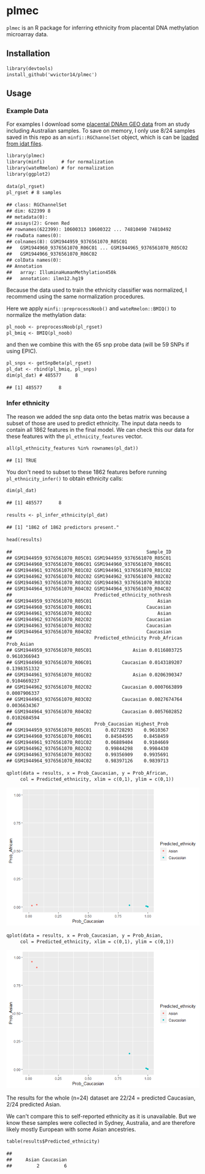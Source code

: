 plmec
=====

`plmec` is an R package for inferring ethnicity from placental DNA
methylation microarray data.

Installation
------------

    library(devtools)
    install_github('wvictor14/plmec')

Usage
-----

### Example Data

For examples I download some [placental DNAm GEO
data](https://www.ncbi.nlm.nih.gov/geo/query/acc.cgi?acc=GSE75196) from
an study including Australian samples. To save on memory, I only use
8/24 samples saved in this repo as an `minfi::RGChannelSet` object,
which is can be [loaded from idat
files](https://bioconductor.org/packages/release/bioc/vignettes/minfi/inst/doc/minfi.html#3_reading_data).

    library(plmec)
    library(minfi)      # for normalization
    library(wateRmelon) # for normalization
    library(ggplot2)    

    data(pl_rgset)
    pl_rgset # 8 samples

    ## class: RGChannelSet 
    ## dim: 622399 8 
    ## metadata(0):
    ## assays(2): Green Red
    ## rownames(622399): 10600313 10600322 ... 74810490 74810492
    ## rowData names(0):
    ## colnames(8): GSM1944959_9376561070_R05C01
    ##   GSM1944960_9376561070_R06C01 ... GSM1944965_9376561070_R05C02
    ##   GSM1944966_9376561070_R06C02
    ## colData names(0):
    ## Annotation
    ##   array: IlluminaHumanMethylation450k
    ##   annotation: ilmn12.hg19

Because the data used to train the ethnicity classifier was normalized,
I recommend using the same normalization procedures.

Here we apply `minfi::preprocessNoob()` and `wateRmelon::BMIQ()` to
normalize the methylation data:

    pl_noob <- preprocessNoob(pl_rgset)
    pl_bmiq <- BMIQ(pl_noob)

and then we combine this with the 65 snp probe data (will be 59 SNPs if
using EPIC).

    pl_snps <- getSnpBeta(pl_rgset)
    pl_dat <- rbind(pl_bmiq, pl_snps)
    dim(pl_dat) # 485577     8

    ## [1] 485577      8

### Infer ethnicity

The reason we added the snp data onto the betas matrix was because a
subset of those are used to predict ethnicity. The input data needs to
contain all 1862 features in the final model. We can check this our data
for these features with the `pl_ethnicity_features` vector.

    all(pl_ethnicity_features %in% rownames(pl_dat))

    ## [1] TRUE

You don't need to subset to these 1862 features before running
`pl_ethnicity_infer()` to obtain ethnicity calls:

    dim(pl_dat)

    ## [1] 485577      8

    results <- pl_infer_ethnicity(pl_dat)

    ## [1] "1862 of 1862 predictors present."

    head(results)

    ##                                                 Sample_ID
    ## GSM1944959_9376561070_R05C01 GSM1944959_9376561070_R05C01
    ## GSM1944960_9376561070_R06C01 GSM1944960_9376561070_R06C01
    ## GSM1944961_9376561070_R01C02 GSM1944961_9376561070_R01C02
    ## GSM1944962_9376561070_R02C02 GSM1944962_9376561070_R02C02
    ## GSM1944963_9376561070_R03C02 GSM1944963_9376561070_R03C02
    ## GSM1944964_9376561070_R04C02 GSM1944964_9376561070_R04C02
    ##                              Predicted_ethnicity_nothresh
    ## GSM1944959_9376561070_R05C01                        Asian
    ## GSM1944960_9376561070_R06C01                    Caucasian
    ## GSM1944961_9376561070_R01C02                        Asian
    ## GSM1944962_9376561070_R02C02                    Caucasian
    ## GSM1944963_9376561070_R03C02                    Caucasian
    ## GSM1944964_9376561070_R04C02                    Caucasian
    ##                              Predicted_ethnicity Prob_African   Prob_Asian
    ## GSM1944959_9376561070_R05C01               Asian 0.0116803725 0.9610366943
    ## GSM1944960_9376561070_R06C01           Caucasian 0.0143189207 0.1398351332
    ## GSM1944961_9376561070_R01C02               Asian 0.0206390347 0.9104669237
    ## GSM1944962_9376561070_R02C02           Caucasian 0.0007663899 0.0007906337
    ## GSM1944963_9376561070_R03C02           Caucasian 0.0027674764 0.0036634367
    ## GSM1944964_9376561070_R04C02           Caucasian 0.0057602852 0.0102684594
    ##                              Prob_Caucasian Highest_Prob
    ## GSM1944959_9376561070_R05C01     0.02728293    0.9610367
    ## GSM1944960_9376561070_R06C01     0.84584595    0.8458459
    ## GSM1944961_9376561070_R01C02     0.06889404    0.9104669
    ## GSM1944962_9376561070_R02C02     0.99844298    0.9984430
    ## GSM1944963_9376561070_R03C02     0.99356909    0.9935691
    ## GSM1944964_9376561070_R04C02     0.98397126    0.9839713

    qplot(data = results, x = Prob_Caucasian, y = Prob_African, 
         col = Predicted_ethnicity, xlim = c(0,1), ylim = c(0,1))

![](README_files/figure-markdown_strict/unnamed-chunk-5-1.png)

    qplot(data = results, x = Prob_Caucasian, y = Prob_Asian, 
         col = Predicted_ethnicity, xlim = c(0,1), ylim = c(0,1))

![](README_files/figure-markdown_strict/unnamed-chunk-5-2.png)

The results for the whole (n=24) dataset are 22/24 = predicted
Caucasian, 2/24 predicted Asian.

We can't compare this to self-reported ethnicity as it is unavailable.
But we know these samples were collected in Sydney, Australia, and are
therefore likely mostly European with some Asian ancestries.

    table(results$Predicted_ethnicity)

    ## 
    ##     Asian Caucasian 
    ##         2         6
